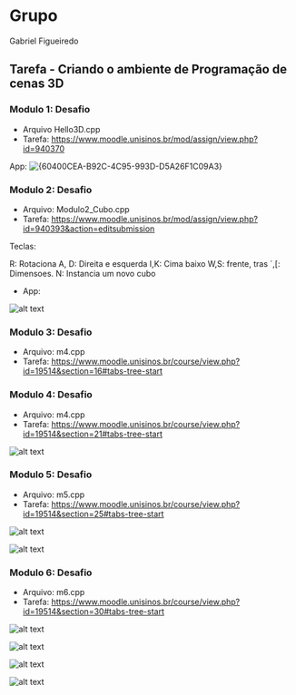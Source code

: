 # Grupo

Gabriel Figueiredo

## Tarefa - Criando o ambiente de Programação de cenas 3D

### Modulo 1: Desafio

- Arquivo Hello3D.cpp
- Tarefa: https://www.moodle.unisinos.br/mod/assign/view.php?id=940370

App:
![{60400CEA-B92C-4C95-993D-D5A26F1C09A3}](https://github.com/user-attachments/assets/94c35a16-2929-4f43-b9f4-3a11f9bb7336)


### Modulo 2: Desafio

- Arquivo: Modulo2_Cubo.cpp
- Tarefa: https://www.moodle.unisinos.br/mod/assign/view.php?id=940393&action=editsubmission

Teclas:

R: Rotaciona
A, D: Direita e esquerda
I,K: Cima baixo
W,S: frente, tras
´,[: Dimensoes.
N: Instancia um novo cubo

- App:

![alt text](<Sem título.jpg>)

### Modulo 3: Desafio

- Arquivo: m4.cpp
- Tarefa: https://www.moodle.unisinos.br/course/view.php?id=19514&section=16#tabs-tree-start

### Modulo 4: Desafio

- Arquivo: m4.cpp
- Tarefa: https://www.moodle.unisinos.br/course/view.php?id=19514&section=21#tabs-tree-start

![alt text]({E011A4C6-2049-47D3-A212-A88F805CFCD9}.png)

### Modulo 5: Desafio

- Arquivo: m5.cpp
- Tarefa: https://www.moodle.unisinos.br/course/view.php?id=19514&section=25#tabs-tree-start

![alt text]({86458A9D-ACB1-426E-AC2C-F8895579B43E}.png)

![alt text]({6DC44987-4DE2-4DD4-A719-326E35066B9A}.png)

### Modulo 6: Desafio

- Arquivo: m6.cpp
- Tarefa: https://www.moodle.unisinos.br/course/view.php?id=19514&section=30#tabs-tree-start

![alt text]({5E3C1CA2-F4F7-45FA-BAAF-1FD5A79F3CA4}.png)

![alt text]({C4359446-579E-41E1-8F53-163E9104EC75}.png)

![alt text]({0224989D-AD97-42CB-8D46-DD629BAE6E76}.png)

![alt text]({A1A9CF28-5AE0-4728-9560-66D5967F137D}.png)